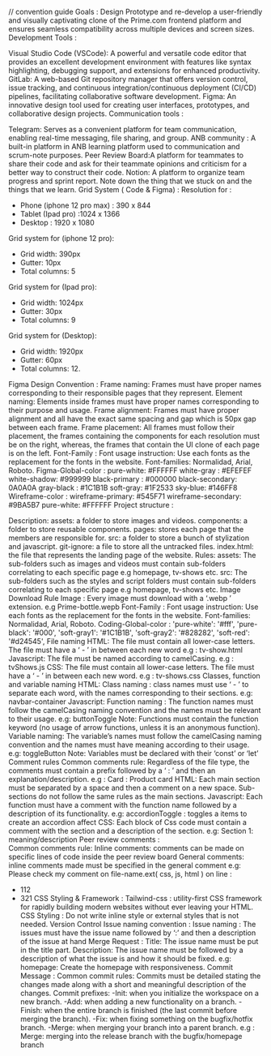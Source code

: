 // convention guide
Goals :   Design Prototype and re-develop a user-friendly and visually captivating clone of the Prime.com frontend platform and ensures seamless compatibility across multiple devices and screen sizes.
Development Tools :

Visual Studio Code (VSCode): A powerful and versatile code editor that provides an excellent development environment with features like syntax highlighting, debugging support, and extensions for enhanced productivity.
GitLab: A web-based Git repository manager that offers version control, issue tracking, and continuous integration/continuous deployment (CI/CD) pipelines, facilitating collaborative software development.
Figma: An innovative design tool used for creating user interfaces, prototypes, and collaborative design projects.
Communication tools : 

Telegram: Serves as a convenient platform for team communication, enabling real-time messaging, file sharing, and group.
ANB community : A built-in platform in ANB learning platform used to communication and scrum-note purposes.
Peer Review Board:A platform for teammates to share their code and ask for their teammate opinions and criticism for a better way to construct their code.
Notion: A platform to organize team progress and sprint report. Note down the thing that we stuck on and the things that we learn.
Grid System ( Code & Figma) : 
Resolution for :
- Phone (iphone 12 pro max) : 390 x 844
- Tablet (Ipad pro) :1024 x 1366
- Desktop : 1920 x 1080

Grid system for (iphone 12 pro): 
- Grid width: 390px
- Gutter: 10px
- Total columns: 5

Grid system for (Ipad pro): 
- Grid width: 1024px
- Gutter: 30px
- Total columns: 9

Grid system for (Desktop): 
- Grid width: 1920px
- Gutter: 60px
- Total columns: 12.

Figma Design Convention : 
Frame naming: Frames must have proper names corresponding to their responsible pages that they represent.
Element naming: Elements inside frames must have proper names corresponding to their purpose and usage.
Frame alignment: Frames must have proper alignment and all have the exact same spacing and gap which is 50px gap between each frame.
Frame placement: All frames must follow their placement, the frames containing the components for each resolution must be on the right, whereas, the frames that contain the UI clone of each page is on the left.
Font-Family :
Font usage instruction: Use each fonts as the replacement for the fonts in the website.
Font-families: Normalidad, Arial, Roboto.
Figma-Global-color :
pure-white: #FFFFFF
white-gray : #EFEFEF
white-shadow: #999999
black-primary : #000000
black-secondary: 0A0A0A
gray-black : #1C1B1B
soft-gray: #1F2533
sky-blue: #146FF8
Wireframe-color :
wireframe-primary: #545F71
wireframe-secondary:  #9BA5B7
pure-white: #FFFFFF
Project structure :


Description:
assets: a folder to store images and videos.
components:  a folder to store reusable components.
pages: stores each page that the members are responsible for.
src: a folder to store a bunch of stylization and javascript.
git-ignore: a file to store all the untracked files.
index.html: the file that represents the landing page of the website.
Rules:
assets: The sub-folders such as images and videos must contain sub-folders correlating to each specific page e.g homepage, tv-shows etc.
src:  The sub-folders such as the styles and script folders must contain sub-folders correlating to each specific page e.g homepage, tv-shows etc.
Image Download Rule 
Image : Every image must download with a ‘.webp ’ extension. e.g Prime-bottle.wepb
Font-Family :
Font usage instruction: Use each fonts as the replacement for the fonts in the website.
Font-families: Normalidad, Arial, Roboto.
Coding-Global-color :
'pure-white': '#fff',
'pure-black': '#000',
'soft-gray1': '#1C1B1B',
'soft-gray2': '#828282',
 'soft-red': '#d24545',
File naming 
HTML:
The file must contain all lower-case letters.
The file must have a ‘ - ’ in between each new word e.g : tv-show.html
Javascript: 
The file must be named according to camelCasing. e.g : tvShows.js
CSS: 
The file must contain all lower-case letters. 
The file must have a ‘ - ’ in between each new word. e.g : tv-shows.css
Classes, function and variable naming
HTML:
Class naming : class names must use ‘ - ’ to separate each word, with the names corresponding to their sections. e.g: navbar-container
Javascript: 
Function naming : The function names must follow the camelCasing naming convention and the names must be relevant to their usage. e.g: buttonToggle
Note: Functions must contain the function keyword (no usage of arrow functions, unless it is an anonymous function).
Variable naming: The variable’s names must follow the camelCasing naming convention and the names must have meaning according to their usage.  e.g: toggleButton
Note: Variables must be declared with their ‘const’ or ‘let’  
Comment rules
Common comments rule: Regardless of the file type, the comments must contain a prefix followed by a ‘ : ’ and then an explanation/description.  e.g : Card : Product card
 HTML:
Each main section must be separated by a space and then a comment on a new space.
Sub-sections do not follow the same rules as the main sections.
Javascript: 
Each function must have a comment with the function name followed by a description of its functionality. e.g: accordionToggle : toggles a items to create an accordion affect
CSS: 
Each block of Css code must contain a comment with the section and a description of the section. e.g: Section 1: meaning/description
Peer review comments :    
Common comments rule: 
Inline comments: comments can be made on specific lines of code inside the peer review board 
General comments: inline comments made must be specified in the general comment 
e.g: Please check my comment on file-name.ext( css, js, html ) on line :
- 112 
- 321
CSS Styling & Framework :
Tailwind-css :  utility-first CSS framework for rapidly building modern websites without ever leaving your HTML.
CSS Styling : Do not write inline style or external styles that is not needed. 
Version Control 
Issue naming convention : 
Issue naming : The issues must have the issue name followed by ‘:’ and then a description of the issue at hand 
Merge Request : 
Title: The issue name must be put in the title part.
Description: The issue name must be followed by a description of what the issue is and how it should be fixed.  e.g: homepage: Create the homepage with responsiveness. 
Commit Message : 
Common commit rules: Commits must be detailed stating the changes made along with a short and meaningful description of the changes.
Commit prefixes:
-Init: when you initialize the workspace on a new branch.
-Add: when adding a new functionality on a branch.
-Finish: when the entire branch is finished (the last commit before merging the branch).
-Fix: when fixing something on the bugfix/hotfix branch.
-Merge: when merging your branch into a parent branch.
e.g : Merge: merging into the release branch with the bugfix/homepage branch